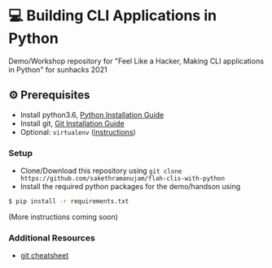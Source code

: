 # :computer: Building CLI Applications in Python

Demo/Workshop repository for "Feel Like a Hacker, Making  CLI applications in Python" for sunhacks 2021

## :gear: Prerequisites
- Install python3.6, [Python Installation Guide](https://docs.python-guide.org/starting/installation/#python-3-installation-guides) 
- Install git, [Git Installation Guide](https://git-scm.com/book/en/v2/Getting-Started-Installing-Git)
- Optional: `virtualenv` ([instructions](https://docs.python.org/3/library/venv.html))

### Setup
- Clone/Download this repository using `git clone https://github.com/sakethramanujam/flah-clis-with-python`
- Install the required python packages for the demo/handson using
```bash
$ pip install -r requirements.txt
```
(More instructions coming soon)
### Additional Resources
- [git cheatsheet](https://education.github.com/git-cheat-sheet-education.pdf)
